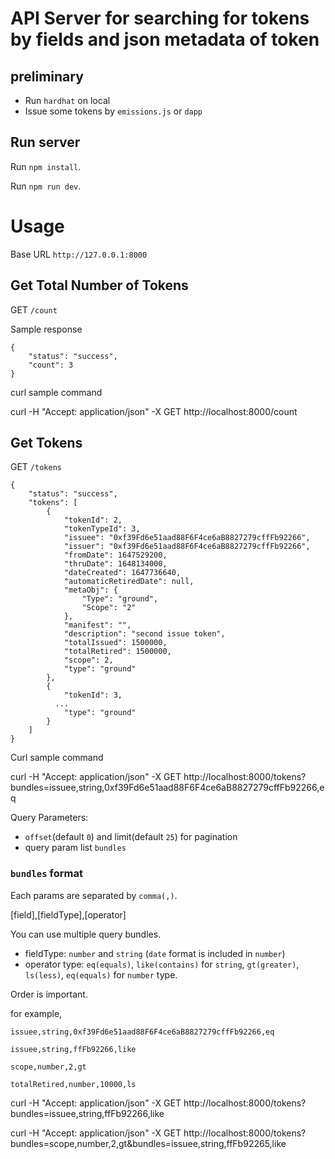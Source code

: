 # API Server for searching for tokens by fields and json metadata of token

## preliminary

* Run `hardhat` on local
* Issue some tokens by `emissions.js` or `dapp`

## Run server

Run `npm install`.

Run `npm run dev`.

# Usage

Base URL `http://127.0.0.1:8000`

## Get Total Number of Tokens
GET `/count`

Sample response
```
{
    "status": "success",
    "count": 3
}
```
curl sample command

curl -H "Accept: application/json" -X GET http://localhost:8000/count

## Get Tokens 
GET `/tokens`
```
{
    "status": "success",
    "tokens": [
        {
            "tokenId": 2,
            "tokenTypeId": 3,
            "issuee": "0xf39Fd6e51aad88F6F4ce6aB8827279cffFb92266",
            "issuer": "0xf39Fd6e51aad88F6F4ce6aB8827279cffFb92266",
            "fromDate": 1647529200,
            "thruDate": 1648134000,
            "dateCreated": 1647736640,
            "automaticRetiredDate": null,
            "metaObj": {
                "Type": "ground",
                "Scope": "2"
            },
            "manifest": "",
            "description": "second issue token",
            "totalIssued": 1500000,
            "totalRetired": 1500000,
            "scope": 2,
            "type": "ground"
        },
        {
            "tokenId": 3,
          ...
            "type": "ground"
        }
    ]
}
```
Curl sample command

curl -H "Accept: application/json" -X GET http://localhost:8000/tokens?bundles=issuee,string,0xf39Fd6e51aad88F6F4ce6aB8827279cffFb92266,eq

Query Parameters:

* `offset`(default `0`) and limit(default `25`) for pagination
* query param list `bundles`

### `bundles` format

Each params are separated by `comma(,)`. 

[field],[fieldType],[operator]

You can use multiple query bundles. 

* fieldType: `number` and `string` (`date` format is included in `number`)
* operator type: `eq(equals)`, `like(contains)` for `string`, `gt(greater)`, `ls(less)`, `eq(equals)` for `number` type.

Order is important.

for example, 

`issuee,string,0xf39Fd6e51aad88F6F4ce6aB8827279cffFb92266,eq`

`issuee,string,ffFb92266,like`

`scope,number,2,gt`

`totalRetired,number,10000,ls`

curl -H "Accept: application/json" -X GET http://localhost:8000/tokens?bundles=issuee,string,ffFb92266,like

curl -H "Accept: application/json" -X GET http://localhost:8000/tokens?bundles=scope,number,2,gt&bundles=issuee,string,ffFb92265,like